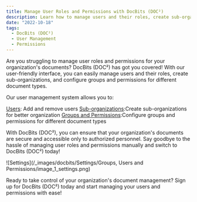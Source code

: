 ```yaml
---
title: Manage User Roles and Permissions with DocBits (DOC²)
description: Learn how to manage users and their roles, create sub-organizations, and configure groups and permissions for different document types with DocBits (DOC²).
date: "2022-10-18"
tags:
  - DocBits (DOC²)
  - User Management
  - Permissions
---
```


<!-- <div class='video-container'>
  <iframe src="https://www.youtube.com/embed/VIDEO_ID" frameborder="0" allowfullscreen></iframe>
</div> -->

Are you struggling to manage user roles and permissions for your organization's documents? DocBits (DOC²) has got you covered! With our user-friendly interface, you can easily manage users and their roles, create sub-organizations, and configure groups and permissions for different document types.

Our user management system allows you to:

[Users](https://en.docs.fellowpro.com/docbits/settings-users/): Add and remove users
[Sub-organizations](https://en.docs.fellowpro.com/docbits/settings-sub-organizations/):Create sub-organizations for better organization
[Groups and Permissions](https://en.docs.fellowpro.com/docbits/settings/settings-groups-and-permissions/):Configure groups and permissions for different document types

With DocBits (DOC²), you can ensure that your organization's documents are secure and accessible only to authorized personnel. Say goodbye to the hassle of managing user roles and permissions manually and switch to DocBits (DOC²) today!

![Settings](/_images/docbits/Settings/Groups, Users and Permissions/image_1_settings.png)

Ready to take control of your organization's document management? Sign up for DocBits (DOC²) today and start managing your users and permissions with ease!
